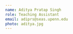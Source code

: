 ```yaml
---
name: Aditya Pratap Singh
role: Teaching Assistant
email: adiprs@seas.upenn.edu
photo: aditya.jpg
---
```


